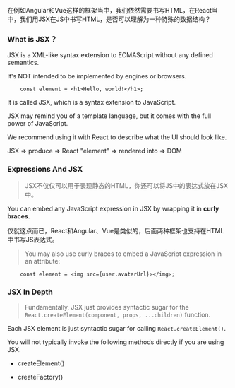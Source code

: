 在例如Angular和Vue这样的框架当中，我们依然需要书写HTML，在React当中，我们用JSX在JS中书写HTML，是否可以理解为一种特殊的数据结构？ 

### What is JSX？

JSX is a XML-like syntax extension to ECMAScript without any defined semantics.

It's NOT intended to be implemented by engines or browsers.
   
        const element = <h1>Hello, world!</h1>;

It is called JSX, which is a syntax extension to JavaScript.

JSX may remind you of a template language, but it comes with the full power of JavaScript.

We recommend using it with React to describe what the UI should look like.

JSX  => produce => React "element" => rendered into => DOM

### Expressions And JSX

> JSX不仅仅可以用于表现静态的HTML，你还可以将JS中的表达式放在JSX中。

You can embed any JavaScript expression in JSX by wrapping it in **curly braces**.

仅就这点而已，React和Angular、Vue是类似的，后面两种框架也支持在HTML中书写JS表达式。

> You may also use curly braces to embed a JavaScript expression in an attribute:

        const element = <img src={user.avatarUrl}></img>;
        
### JSX In Depth
        
> Fundamentally, JSX just provides syntactic sugar for the `React.createElement(component, props, ...children)` function.

Each JSX element is just syntactic sugar for calling `React.createElement()`.

You will not typically invoke the following methods directly if you are using JSX.

- createElement()

- createFactory()
